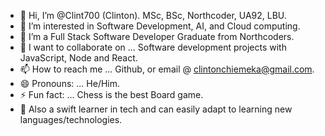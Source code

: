 - 👋 Hi, I’m @Clint700 (Clinton). MSc, BSc, Northcoder, UA92, LBU.
- 👀 I’m interested in Software Development, AI, and Cloud computing.
- 🌱 I’m a Full Stack Software Developer Graduate from Northcoders.
- 💞️ I want to collaborate on ... Software development projects with JavaScript, Node and React.
- 📫 How to reach me ... Github, or email @ clintonchiemeka@gmail.com.
- 😄 Pronouns: ... He/Him.
- ⚡ Fun fact: ... Chess is the best Board game.
- 💨 Also a swift learner in tech and can easily adapt to learning new languages/technologies. 

<!---
Clint700/Clint700 is a ✨ special ✨ repository because its `README.md` (this file) appears on your GitHub profile.
You can click the Preview link to take a look at your changes.
--->
